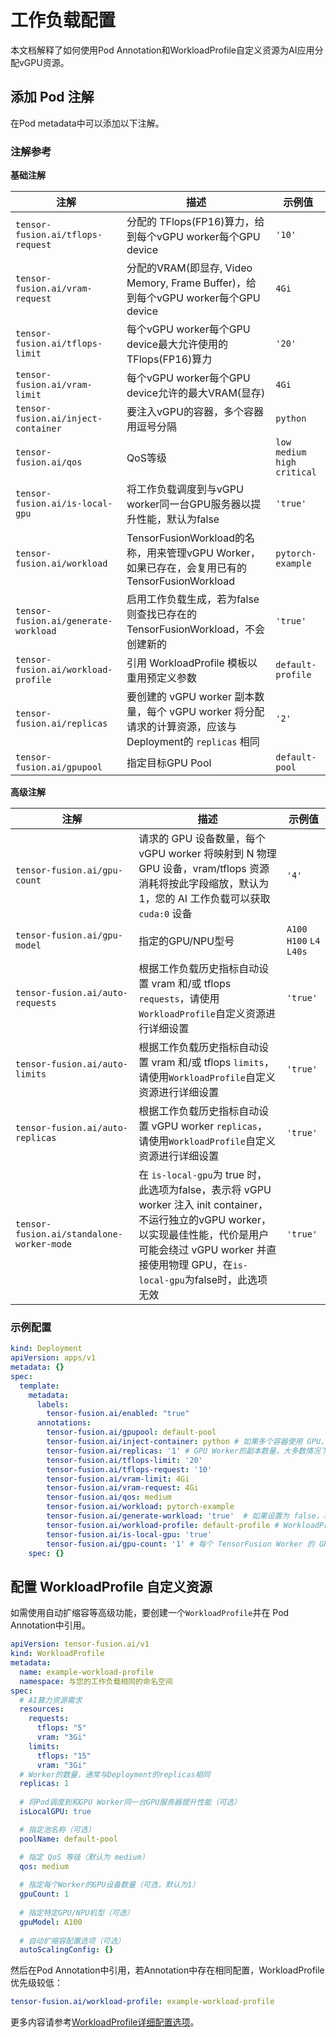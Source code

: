 # 工作负载配置

本文档解释了如何使用Pod Annotation和WorkloadProfile自定义资源为AI应用分配vGPU资源。

## 添加 Pod 注解

在Pod metadata中可以添加以下注解。

### 注解参考

**基础注解**

| 注解 | 描述 | 示例值 |
|------------|-------------|---------------|
| `tensor-fusion.ai/tflops-request` | 分配的 TFlops(FP16)算力，给到每个vGPU worker每个GPU device | `'10'` |
| `tensor-fusion.ai/vram-request` | 分配的VRAM(即显存, Video Memory, Frame Buffer)，给到每个vGPU worker每个GPU device | `4Gi` |
| `tensor-fusion.ai/tflops-limit` | 每个vGPU worker每个GPU device最大允许使用的TFlops(FP16)算力 | `'20'` |
| `tensor-fusion.ai/vram-limit` | 每个vGPU worker每个GPU device允许的最大VRAM(显存) | `4Gi` |
| `tensor-fusion.ai/inject-container` | 要注入vGPU的容器，多个容器用逗号分隔 | `python` |
| `tensor-fusion.ai/qos` | QoS等级 | `low` `medium` `high` `critical` |
| `tensor-fusion.ai/is-local-gpu` | 将工作负载调度到与vGPU worker同一台GPU服务器以提升性能，默认为false | `'true'` |
| `tensor-fusion.ai/workload` | TensorFusionWorkload的名称，用来管理vGPU Worker，如果已存在，会复用已有的TensorFusionWorkload | `pytorch-example` |
| `tensor-fusion.ai/generate-workload` | 启用工作负载生成，若为false则查找已存在的TensorFusionWorkload，不会创建新的 | `'true'` |
| `tensor-fusion.ai/workload-profile` | 引用 WorkloadProfile 模板以重用预定义参数 | `default-profile` |
| `tensor-fusion.ai/replicas` | 要创建的 vGPU worker 副本数量，每个 vGPU worker 将分配请求的计算资源，应该与Deployment的 `replicas` 相同 | `'2'` |
| `tensor-fusion.ai/gpupool` | 指定目标GPU Pool | `default-pool` |

**高级注解**

| 注解 | 描述 | 示例值 |
|------------|-------------|---------------|
| `tensor-fusion.ai/gpu-count` | 请求的 GPU 设备数量，每个 vGPU worker 将映射到 N 物理 GPU 设备，vram/tflops 资源消耗将按此字段缩放，默认为 1，您的 AI 工作负载可以获取 `cuda:0` 设备 | `'4'` |
| `tensor-fusion.ai/gpu-model` | 指定的GPU/NPU型号 | `A100` `H100` `L4` `L40s` |
| `tensor-fusion.ai/auto-requests` | 根据工作负载历史指标自动设置 vram 和/或 tflops `requests`，请使用`WorkloadProfile`自定义资源进行详细设置 | `'true'` |
| `tensor-fusion.ai/auto-limits` | 根据工作负载历史指标自动设置 vram 和/或 tflops `limits`，请使用`WorkloadProfile`自定义资源进行详细设置 | `'true'` |
| `tensor-fusion.ai/auto-replicas` | 根据工作负载历史指标自动设置 vGPU worker `replicas`，请使用`WorkloadProfile`自定义资源进行详细设置 | `'true'` |
| `tensor-fusion.ai/standalone-worker-mode` | 在 `is-local-gpu`为 true 时，此选项为false，表示将 vGPU worker 注入 init container，不运行独立的vGPU worker，以实现最佳性能，代价是用户可能会绕过 vGPU worker 并直接使用物理 GPU，在`is-local-gpu`为false时，此选项无效 | `'true'` |

### 示例配置

```yaml
kind: Deployment
apiVersion: apps/v1
metadata: {}
spec:
  template:
    metadata:
      labels:
        tensor-fusion.ai/enabled: "true"
      annotations:
        tensor-fusion.ai/gpupool: default-pool
        tensor-fusion.ai/inject-container: python # 如果多个容器使用 GPU，可以用逗号分隔 // [!code highlight]
        tensor-fusion.ai/replicas: '1' # GPU Worker的副本数量，大多数情况下与 Deployment 副本相同 // [!code highlight]
        tensor-fusion.ai/tflops-limit: '20'
        tensor-fusion.ai/tflops-request: '10'
        tensor-fusion.ai/vram-limit: 4Gi
        tensor-fusion.ai/vram-request: 4Gi
        tensor-fusion.ai/qos: medium
        tensor-fusion.ai/workload: pytorch-example
        tensor-fusion.ai/generate-workload: 'true'  # 如果设置为 false，将使用 tensor-fusion.ai/workload 的工作负载，而不是启动新的 GPU Worker // [!code highlight]
        tensor-fusion.ai/workload-profile: default-profile # WorkloadProfile 优先级较低 // [!code highlight]
        tensor-fusion.ai/is-local-gpu: 'true'
        tensor-fusion.ai/gpu-count: '1' # 每个 TensorFusion Worker 的 GPU 设备数量
    spec: {} 
```

## 配置 WorkloadProfile 自定义资源

如需使用自动扩缩容等高级功能，要创建一个`WorkloadProfile`并在 Pod Annotation中引用。

```yaml
apiVersion: tensor-fusion.ai/v1
kind: WorkloadProfile
metadata:
  name: example-workload-profile
  namespace: 与您的工作负载相同的命名空间
spec:
  # AI算力资源需求
  resources:
    requests:
      tflops: "5"
      vram: "3Gi"
    limits:
      tflops: "15"
      vram: "3Gi"
  # Worker的数量，通常与Deployment的replicas相同
  replicas: 1
  
  # 将Pod调度到和GPU Worker同一台GPU服务器提升性能（可选）
  isLocalGPU: true

  # 指定池名称（可选）
  poolName: default-pool

  # 指定 QoS 等级（默认为 medium）
  qos: medium
  
  # 指定每个Worker的GPU设备数量（可选，默认为1）
  gpuCount: 1
  
  # 指定特定GPU/NPU机型（可选）
  gpuModel: A100
  
  # 自动扩缩容配置选项（可选）
  autoScalingConfig: {}
```

然后在Pod Annotation中引用，若Annotation中存在相同配置，WorkloadProfile优先级较低：

```yaml
tensor-fusion.ai/workload-profile: example-workload-profile
```

更多内容请参考[WorkloadProfile详细配置选项](./schema/workload-profile.md)。
